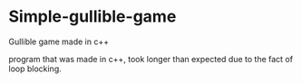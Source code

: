 # Simple-gullible-game
Gullible game made in c++

program that was made in c++, took longer than expected due to the fact of loop blocking.
